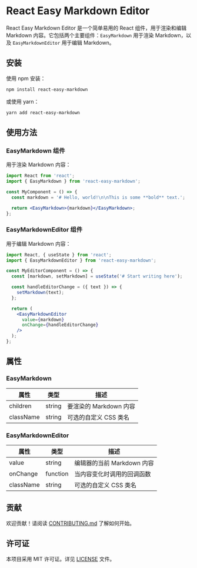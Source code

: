 # React Easy Markdown Editor

React Easy Markdown Editor 是一个简单易用的 React 组件，用于渲染和编辑 Markdown 内容。它包括两个主要组件：`EasyMarkdown` 用于渲染 Markdown，以及 `EasyMarkdownEditor` 用于编辑 Markdown。

## 安装

使用 npm 安装：

```bash
npm install react-easy-markdown
```

或使用 yarn：

```bash
yarn add react-easy-markdown
```

## 使用方法

### EasyMarkdown 组件

用于渲染 Markdown 内容：

```jsx
import React from 'react';
import { EasyMarkdown } from 'react-easy-markdown';

const MyComponent = () => {
  const markdown = '# Hello, world!\n\nThis is some **bold** text.';

  return <EasyMarkdown>{markdown}</EasyMarkdown>;
};
```

### EasyMarkdownEditor 组件

用于编辑 Markdown 内容：

```jsx
import React, { useState } from 'react';
import { EasyMarkdownEditor } from 'react-easy-markdown';

const MyEditorComponent = () => {
  const [markdown, setMarkdown] = useState('# Start writing here');

  const handleEditorChange = ({ text }) => {
    setMarkdown(text);
  };

  return (
    <EasyMarkdownEditor
      value={markdown}
      onChange={handleEditorChange}
    />
  );
};
```

## 属性

### EasyMarkdown

| 属性 | 类型 | 描述 |
|------|------|------|
| children | string | 要渲染的 Markdown 内容 |
| className | string | 可选的自定义 CSS 类名 |

### EasyMarkdownEditor

| 属性 | 类型 | 描述 |
|------|------|------|
| value | string | 编辑器的当前 Markdown 内容 |
| onChange | function | 当内容变化时调用的回调函数 |
| className | string | 可选的自定义 CSS 类名 |

## 贡献

欢迎贡献！请阅读 [CONTRIBUTING.md](CONTRIBUTING.md) 了解如何开始。

## 许可证

本项目采用 MIT 许可证。详见 [LICENSE](LICENSE) 文件。